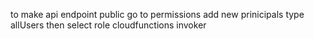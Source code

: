 to make api endpoint public
go to permissions 
add new prinicipals
type allUsers
then  select role 
cloudfunctions invoker 